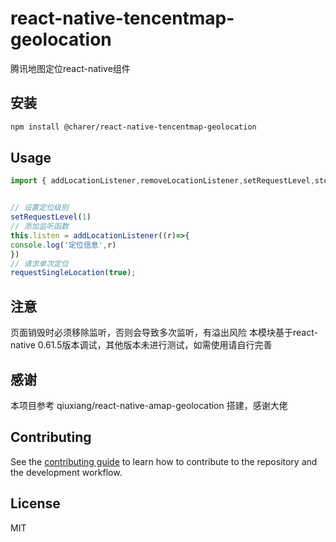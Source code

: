 # react-native-tencentmap-geolocation

腾讯地图定位react-native组件

## 安装

```sh
npm install @charer/react-native-tencentmap-geolocation
```

## Usage

```js
import { addLocationListener,removeLocationListener,setRequestLevel,stop,requestSingleLocation } from '@charer/react-native-tencentmap-geolocation';


// 设置定位级别
setRequestLevel(1)
// 添加监听函数
this.listen = addLocationListener((r)=>{
console.log('定位信息',r)
})
// 请求单次定位
requestSingleLocation(true);
```
## 注意
页面销毁时必须移除监听，否则会导致多次监听，有溢出风险
本模块基于react-native 0.61.5版本调试，其他版本未进行测试，如需使用请自行完善

## 感谢
本项目参考 qiuxiang/react-native-amap-geolocation 搭建，感谢大佬

## Contributing

See the [contributing guide](CONTRIBUTING.md) to learn how to contribute to the repository and the development workflow.

## License

MIT
